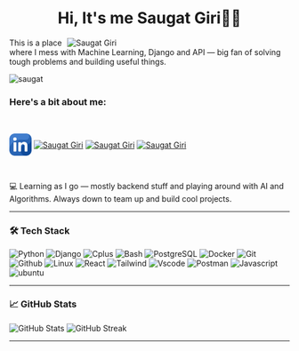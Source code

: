 
<h1 id="header" align="center">Hi, It's me Saugat Giri🧑‍💻 </h1>
<img width="400" 
 align = "right" src="https://media1.tenor.com/m/2nKSTDDekOgAAAAC/coding-kira.gif" alt="Saugat Giri" /> 
This is a place where I mess with Machine Learning, Django and API — big fan of solving tough problems and building useful things.<br>

<p align="left"> <img src="https://komarev.com/ghpvc/?username=saugat1070&label=Profile%20views&color=0e75b6&style=flat" alt="saugat" /> </p>
<h3 align="left">Here's a bit about me:</h3>

<br>
<p align="left">
<a href="https://www.linkedin.com/in/saugat-giri-a46299281/" target="blank"><img align="center" src="linkedin.png" alt="Saugat Giri" height="40" width="40" /></a>
<a href="https://www.instagram.com/saugat_giri0/" target="blank"><img align="center" src="https://raw.githubusercontent.com/rahuldkjain/github-profile-readme-generator/master/src/images/icons/Social/instagram.svg" alt="Saugat Giri" height="30" width="40" /></a>
<a href="https://www.hackerrank.com/profile/saugatgiri1070" target="blank"><img align="center" src="https://raw.githubusercontent.com/rahuldkjain/github-profile-readme-generator/master/src/images/icons/Social/hackerrank.svg" alt="Saugat Giri" height="30" width="40" /></a>
<a href="https://leetcode.com/u/saugat1070/" target="blank"><img align="center" src="https://raw.githubusercontent.com/rahuldkjain/github-profile-readme-generator/master/src/images/icons/Social/leet-code.svg" alt="Saugat Giri" height="30" width="40" /></a>
</p>
<br>
<p>
 💻 Learning as I go — mostly backend stuff and playing around with AI and Algorithms. Always down to team up and build cool projects.
 </p>
 
---

### 🛠️ Tech Stack

![Python](https://skillicons.dev/icons?i=python)
![Django](https://skillicons.dev/icons?i=django,nodejs,express,typescript)
![Cplus](https://skillicons.dev/icons?i=cpp,c)
![Bash](https://skillicons.dev/icons?i=bash)
![PostgreSQL](https://skillicons.dev/icons?i=postgres,redis,mongodb,mysql)
![Docker](https://skillicons.dev/icons?i=docker)
![Git](https://skillicons.dev/icons?i=git)
![Github](https://skillicons.dev/icons?i=github)
![Linux](https://skillicons.dev/icons?i=linux)
![React](https://skillicons.dev/icons?i=react)
![Tailwind](https://skillicons.dev/icons?i=html,css,tailwind,sass)
![Vscode](https://skillicons.dev/icons?i=vscode)
![Postman](https://skillicons.dev/icons?i=postman)
![Javascript](https://skillicons.dev/icons?i=javascript)
![ubuntu](https://skillicons.dev/icons?i=ubuntu,notion,pycharm,aws)

---

### 📈 GitHub Stats

  <img src="https://github-readme-stats.vercel.app/api?username=saugat1070&show_icons=true&theme=github_dark" alt="GitHub Stats" align="center"/>

  <img src="https://github-readme-streak-stats.herokuapp.com/?user=saugat1070&theme=github_dark" alt="GitHub Streak" align="center"/>
  
---


